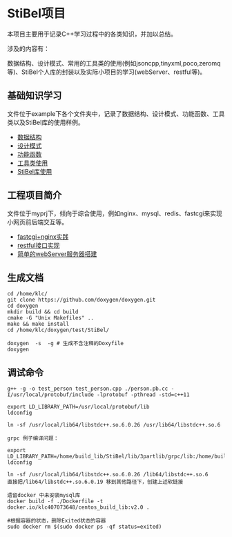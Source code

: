 # StiBel项目

本项目主要用于记录C++学习过程中的各类知识，并加以总结。

涉及的内容有：

数据结构、设计模式、常用的工具类的使用(例如jsoncpp,tinyxml,poco,zeromq等)、StiBel个人库的封装以及实际小项目的学习(webServer、restful等)。

## 基础知识学习

文件位于example下各个文件夹中，记录了数据结构、设计模式、功能函数、工具类以及StiBel库的使用样例。

* [数据结构](./guide/DataStruct.md)
* [设计模式](./guide/DesignPattern.md)
* [功能函数](./guide/FunctionStudy.md)
* [工具类使用](./guide/ToolUse.md)
* [StiBel库使用](./guide/StiBel.md)


## 工程项目简介

文件位于myprj下，倾向于综合使用，例如nginx、mysql、redis、fastcgi来实现小网页前后端交互等。

* [fastcgi+nginx实践](./guide/fastcgiApp.md)
* [restful接口实现](./guide/restfulApp.md)
* [简单的webServer服务器搭建](./guide/webServer.md)

## 生成文档

```
cd /home/klc/
git clone https://github.com/doxygen/doxygen.git
cd doxygen
mkdir build && cd build
cmake -G "Unix Makefiles" ..
make && make install
cd /home/klc/doxygen/test/StiBel/

doxygen  -s  -g # 生成不含注释的Doxyfile
doxygen

```

## 调试命令

```
g++ -g -o test_person test_person.cpp ./person.pb.cc -I/usr/local/protobuf/include -lprotobuf -pthread -std=c++11

export LD_LIBRARY_PATH=/usr/local/protobuf/lib
ldconfig

ln -sf /usr/local/lib64/libstdc++.so.6.0.26 /usr/lib64/libstdc++.so.6
```

```
grpc 例子编译问题：

export LD_LIBRARY_PATH=/home/build_lib/StiBel/lib/3partlib/grpc/lib:/home/build_lib/StiBel/lib/3partlib/grpc/lib64
ldconfig

ln -sf /usr/local/lib64/libstdc++.so.6.0.26 /lib64/libstdc++.so.6
直接把/lib64/libstdc++.so.6.0.19 移到其他路径下，创建上述软链接
```

```
遗留docker 中未安装mysql库
docker build -f ./Dockerfile -t docker.io/klc407073648/centos_build_lib:v2.0 .

#根据容器的状态，删除Exited状态的容器
sudo docker rm $(sudo docker ps -qf status=exited)
```